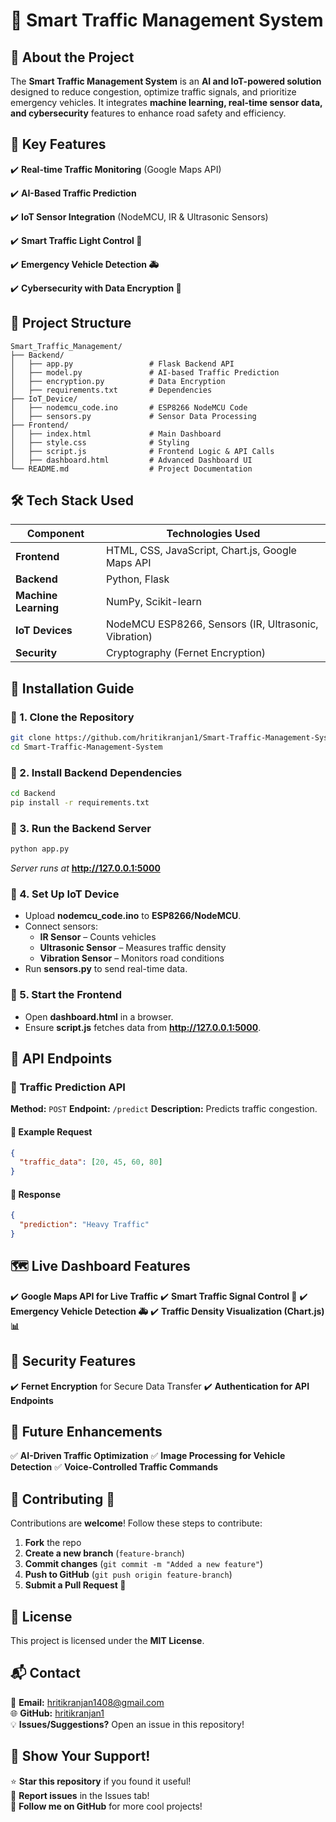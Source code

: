 # 🚦 Smart Traffic Management System

## 📖 About the Project
The **Smart Traffic Management System** is an **AI and IoT-powered solution** designed to reduce congestion, optimize traffic signals, and prioritize emergency vehicles. It integrates **machine learning, real-time sensor data, and cybersecurity** features to enhance road safety and efficiency.

## 🔹 Key Features
 ✔️ **Real-time Traffic Monitoring** (Google Maps API)
 
 ✔️ **AI-Based Traffic Prediction**
 
 ✔️ **IoT Sensor Integration** (NodeMCU, IR & Ultrasonic Sensors)
 
 ✔️ **Smart Traffic Light Control 🚦**
    
 ✔️ **Emergency Vehicle Detection 🚑**
 
 ✔️ **Cybersecurity with Data Encryption 🔐**

## 📂 Project Structure
```
Smart_Traffic_Management/
├── Backend/
│   ├── app.py                 # Flask Backend API
│   ├── model.py               # AI-based Traffic Prediction
│   ├── encryption.py          # Data Encryption
│   ├── requirements.txt       # Dependencies
├── IoT_Device/
│   ├── nodemcu_code.ino       # ESP8266 NodeMCU Code
│   ├── sensors.py             # Sensor Data Processing
├── Frontend/
│   ├── index.html             # Main Dashboard
│   ├── style.css              # Styling
│   ├── script.js              # Frontend Logic & API Calls
│   ├── dashboard.html         # Advanced Dashboard UI
└── README.md                  # Project Documentation
```

## 🛠️ Tech Stack Used
| **Component** | **Technologies Used** |
|--------------|----------------------|
| **Frontend** | HTML, CSS, JavaScript, Chart.js, Google Maps API |
| **Backend** | Python, Flask |
| **Machine Learning** | NumPy, Scikit-learn |
| **IoT Devices** | NodeMCU ESP8266, Sensors (IR, Ultrasonic, Vibration) |
| **Security** | Cryptography (Fernet Encryption) |

## 🚀 Installation Guide

### 🔹 1. Clone the Repository
```sh
git clone https://github.com/hritikranjan1/Smart-Traffic-Management-System.git
cd Smart-Traffic-Management-System
```

### 🔹 2. Install Backend Dependencies
```sh
cd Backend
pip install -r requirements.txt
```

### 🔹 3. Run the Backend Server
```sh
python app.py
```
_Server runs at_ **http://127.0.0.1:5000**

### 🔹 4. Set Up IoT Device
- Upload **nodemcu_code.ino** to **ESP8266/NodeMCU**.
- Connect sensors:
  - **IR Sensor** – Counts vehicles
  - **Ultrasonic Sensor** – Measures traffic density
  - **Vibration Sensor** – Monitors road conditions
- Run **sensors.py** to send real-time data.

### 🔹 5. Start the Frontend
- Open **dashboard.html** in a browser.
- Ensure **script.js** fetches data from **http://127.0.0.1:5000**.

## 📡 API Endpoints

### 🚦 Traffic Prediction API
**Method:** `POST`
**Endpoint:** `/predict`
**Description:** Predicts traffic congestion.

#### 📌 Example Request
```json
{
  "traffic_data": [20, 45, 60, 80]
}
```

#### 📌 Response
```json
{
  "prediction": "Heavy Traffic"
}
```

## 🗺️ Live Dashboard Features
✔️ **Google Maps API for Live Traffic**
✔️ **Smart Traffic Signal Control 🚦**
✔️ **Emergency Vehicle Detection 🚑**
✔️ **Traffic Density Visualization (Chart.js) 📊**

## 🔐 Security Features
✔️ **Fernet Encryption** for Secure Data Transfer
✔️ **Authentication for API Endpoints**

## 🎯 Future Enhancements
✅ **AI-Driven Traffic Optimization**
✅ **Image Processing for Vehicle Detection**
✅ **Voice-Controlled Traffic Commands**

## 🤝 Contributing 🚀
Contributions are **welcome**! Follow these steps to contribute:

1. **Fork** the repo
2. **Create a new branch** (`feature-branch`)
3. **Commit changes** (`git commit -m "Added a new feature"`)
4. **Push to GitHub** (`git push origin feature-branch`)
5. **Submit a Pull Request 🎉**

## 📜 License
This project is licensed under the **MIT License**.

## 📬 Contact
📩 **Email:** hritikranjan1408@gmail.com  
🌐 **GitHub:** [hritikranjan1](https://github.com/hritikranjan1)  
💡 **Issues/Suggestions?** Open an issue in this repository!

## 📌 Show Your Support!
⭐ **Star this repository** if you found it useful!  
🐞 **Report issues** in the Issues tab!  
🚀 **Follow me on GitHub** for more cool projects!
